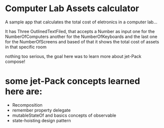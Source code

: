 # Computer Lab Assets calculator
 A sample app that calculates the total cost of eletronics in a computer lab...

 It has Three OutlinedTextFiled, that accepts a Number as input
 one for the NumberOfComputers
 another for the NumberOfKeyboards
 and the last one for the NumberOfScreens
 and based of that it shows the total cost of assets in that specific room

 nothing too serious, the goal here was to learn more about jet-Pack compose!
 # some jet-Pack concepts learned here are:

 - Recomposition
 - remember property delegate
 - mutableStateOf and basics concepts of observable
 - state-hoisting design pattern
